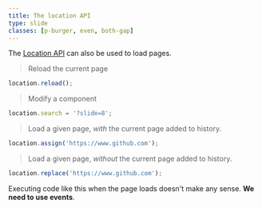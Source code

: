 ```yaml
---
title: The location API
type: slide
classes: [p-burger, even, both-gap]
---
```


The [Location API] can also be used to load pages.

> Reload the current page
```js
location.reload();
```

> Modify a component
```js
location.search = '?slide=8';
```

> Load a given page, *with* the current page added to history.
```js
location.assign('https://www.github.com');
```

> Load a given page, *without* the current page added to history.
```js
location.replace('https://www.github.com');
```

Executing code like this when the page loads doesn't make any sense.
**We need to use events**.

[Location API]: https://developer.mozilla.org/en-US/docs/Web/API/Location
